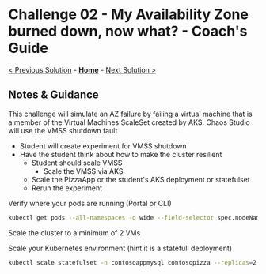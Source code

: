 # Challenge 02 - My Availability Zone burned down, now what? - Coach's Guide 

[< Previous Solution](./Solution-01.md) - **[Home](./README.md)** - [Next Solution >](./Solution-03.md)

## Notes & Guidance

This challenge will simulate an AZ failure by failing a virtual machine that is a member of the Virtual Machines ScaleSet created by AKS. 
Chaos Studio will use the VMSS shutdown fault   

- Student will create experiment for VMSS shutdown 
- Have the student think about how to make the cluster resilient 
    - Student should scale VMSS 
      - Scale the VMSS via AKS
    - Scale the PizzaApp or the student's AKS deployment or statefulset 
    - Rerun the experiment 

Verify where your pods are running (Portal or CLI)

```bash
kubectl get pods --all-namespaces -o wide --field-selector spec.nodeName=<node>

```
Scale the cluster to a minimum of 2 VMs

Scale your Kubernetes environment (hint it is a statefull deployment)

```bash
kubectl scale statefulset -n contosoappmysql contosopizza --replicas=2

```
